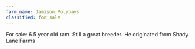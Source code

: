 ```yaml
---
farm_name: Jamison Polypays
classified: for_sale
---
```


For sale: 6.5 year old ram. Still a great breeder. He originated from Shady Lane Farms
